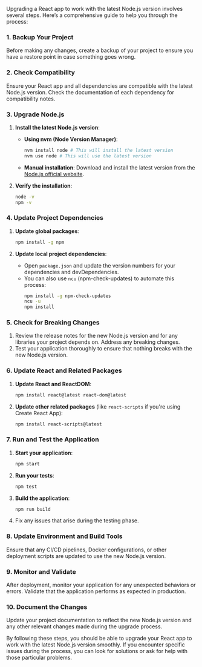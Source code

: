 Upgrading a React app to work with the latest Node.js version involves several steps. Here’s a comprehensive guide to help you through the process:

### 1. Backup Your Project
Before making any changes, create a backup of your project to ensure you have a restore point in case something goes wrong.

### 2. Check Compatibility
Ensure your React app and all dependencies are compatible with the latest Node.js version. Check the documentation of each dependency for compatibility notes.

### 3. Upgrade Node.js
1. **Install the latest Node.js version**:
   - **Using nvm (Node Version Manager)**:
     ```bash
     nvm install node # This will install the latest version
     nvm use node # This will use the latest version
     ```
   - **Manual installation**: Download and install the latest version from the [Node.js official website](https://nodejs.org/).

2. **Verify the installation**:
   ```bash
   node -v
   npm -v
   ```

### 4. Update Project Dependencies
1. **Update global packages**:
   ```bash
   npm install -g npm
   ```

2. **Update local project dependencies**:
   - Open `package.json` and update the version numbers for your dependencies and devDependencies.
   - You can also use `ncu` (npm-check-updates) to automate this process:
     ```bash
     npm install -g npm-check-updates
     ncu -u
     npm install
     ```

### 5. Check for Breaking Changes
1. Review the release notes for the new Node.js version and for any libraries your project depends on. Address any breaking changes.
2. Test your application thoroughly to ensure that nothing breaks with the new Node.js version.

### 6. Update React and Related Packages
1. **Update React and ReactDOM**:
   ```bash
   npm install react@latest react-dom@latest
   ```

2. **Update other related packages** (like `react-scripts` if you're using Create React App):
   ```bash
   npm install react-scripts@latest
   ```

### 7. Run and Test the Application
1. **Start your application**:
   ```bash
   npm start
   ```

2. **Run your tests**:
   ```bash
   npm test
   ```

3. **Build the application**:
   ```bash
   npm run build
   ```

4. Fix any issues that arise during the testing phase.

### 8. Update Environment and Build Tools
Ensure that any CI/CD pipelines, Docker configurations, or other deployment scripts are updated to use the new Node.js version.

### 9. Monitor and Validate
After deployment, monitor your application for any unexpected behaviors or errors. Validate that the application performs as expected in production.

### 10. Document the Changes
Update your project documentation to reflect the new Node.js version and any other relevant changes made during the upgrade process.

By following these steps, you should be able to upgrade your React app to work with the latest Node.js version smoothly. If you encounter specific issues during the process, you can look for solutions or ask for help with those particular problems.
